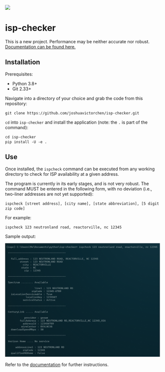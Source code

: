[![](https://github.com/joshuavictorchen/isp-checker/actions/workflows/main.yml/badge.svg?branch=master)](https://github.com/joshuavictorchen/isp-checker/actions/workflows/main.yml)

# isp-checker

This is a new project. Performance may be neither accurate nor robust. [Documentation can be found here.](https://joshuavictorchen.github.io/isp-checker/)

## Installation

Prerequisites:

* Python 3.8+
* Git 2.33+

Navigate into a directory of your choice and grab the code from this repository:

    git clone https://github.com/joshuavictorchen/isp-checker.git

`cd` into `isp-checker` and install the application (note: the `.` is part of the command):

    cd isp-checker
    pip install -U -e .

## Use

Once installed, the `ispcheck` command can be executed from any working directory to check for ISP availability at a given address.

The program is currently in its early stages, and is not very robust. The command MUST be entered in the following form, with no deviation (i.e., two-liner addresses are not yet supported):

    ispcheck [street address], [city name], [state abbreviation], [5 digit zip code]

For example:

    ispcheck 123 neutronland road, reactorville, nc 12345

Sample output:

![sample output](docs/_images/example1.png)

Refer to the [documentation](https://joshuavictorchen.github.io/isp-checker/) for further instructions.